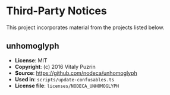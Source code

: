 # Third-Party Notices

This project incorporates material from the projects listed below.

## unhomoglyph

- **License**: MIT
- **Copyright**: (c) 2016 Vitaly Puzrin
- **Source**: https://github.com/nodeca/unhomoglyph
- **Used in**: `scripts/update-confusables.ts`
- **License file**: `licenses/NODECA_UNHOMOGLYPH`
